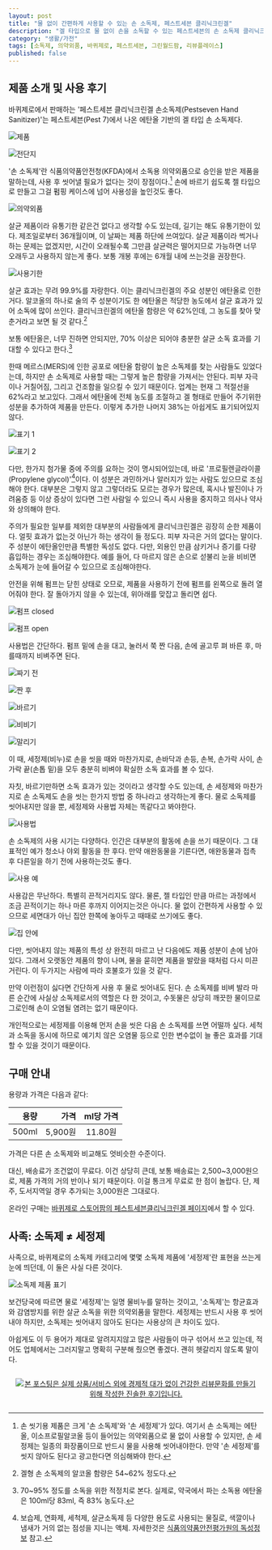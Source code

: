 ```yaml
---
layout: post
title: "물 없이 간편하게 사용할 수 있는 손 소독제, 페스트세븐 클리닉크린겔"
description: "겔 타입으로 물 없이 손을 소독할 수 있는 페스트세븐의 손 소독제 클리닉크린겔을 써봤다."
category: "생활/가전"
tags: [소독제, 의약외품, 바퀴제로, 페스트세븐, 그린월드팜, 리뷰플레이스]
published: false
---
```


## 제품 소개 및 사용 후기

바퀴제로에서 판매하는 '페스트세븐 클리닉크린겔 손소독제(Pestseven Hand Sanitizer)'는
페스트세븐(Pest 7)에서 나온 에탄올 기반의 겔 타입 손 소독제다.

![제품](https://lh3.googleusercontent.com/NGOR5IglI1-8SpY5zwLNgCSIK7gNtrSLKGThITzPNtLp7DpJmRzlrJ0f9vpoer0hBw_QkDUbLBoBGQ=s640)

![전단지](https://lh3.googleusercontent.com/_hAcmKmmnstc1ICCvEF4qvkob2rVpcvs6jNf-k3SQUOCmxY5wHyCobZkvBxTzUWG9JDMSsMrlqkZMg=s640)

'손 소독제'란 식품의약품안전청(KFDA)에서 소독용 의약외품으로 승인을 받은 제품을 말하는데,
사용 후 씻어낼 필요가 없다는 것이 장점이다.[^1]
손에 바르기 쉽도록 젤 타입으로 만들고 그걸 펌핑 케이스에 넘어 사용성을 높인것도 좋다.

[^1]: 손 씻기용 제품은 크게 '손 소독제'와 '손 세정제'가 있다. 여기서 손 소독제는 에탄올, 이소프로필알코올 등이 들어있는 의약외품으로 물 없이 사용할 수 있지만, 손 세정제는 일종의 화장품이므로 반드시 물을 사용해 씻어내야한다. 만약 '손 세정제'를 씻지 않아도 된다고 광고한다면 의심해봐야 한다.

![의약외품](https://lh3.googleusercontent.com/-l92PnHBc2yE/WbwXUKHcVZI/AAAAAAAAXS8/zC0xhD0QvjEyMzEycYkxFh4UM6pPN48gACE0YBhgL/s640/pestclinic-kfda.jpg)

살균 제품이라 유통기한 같은건 없다고 생각할 수도 있는데,
길기는 해도 유통기한이 있다.
제조일로부터 36개월이며, 이 날짜는 제품 하단에 쓰여있다.
살균 제품이라 썩거나 하는 문제는 없겠지만, 시간이 오래될수록 그만큼 살균력은 떨어지므로
가능하면 너무 오래두고 사용하지 않는게 좋다.
보통 개봉 후에는 6개월 내에 쓰는것을 권장한다.

![사용기한](https://lh3.googleusercontent.com/K4SL8ruz2m-Rb-euFIzvpXG5YkfULq7HA20QplZhgDv3Nwzf6ck1SWgfLiat5uhkteZ-VuHlezJa5g=s640)

살균 효과는 무려 99.9%를 자랑한다.
이는 클리닉크린겔의 주요 성분인 에탄올로 인한거다.
알코올의 하나로 술의 주 성분이기도 한 에탄올은
적당한 농도에서 살균 효과가 있어 소독에 많이 쓰인다.
클리닉크린겔의 에탄올 함량은 약 62%인데, 그 농도를 찾아 맞춘거라고 보면 될 것 같다.[^2]

[^2]: 겔형 손 소독제의 알코올 함량은 54~62% 정도다.

보통 에탄올은, 너무 진하면 안되지만,
70% 이상은 되어야 충분한 살균 소독 효과를 기대할 수 있다고 한다.[^3]

[^3]: 70~95% 정도를 소독을 위한 적정치로 본다. 실제로, 약국에서 파는 소독용 에탄올은 100ml당 83ml, 즉 83% 농도다.

한때 메르스(MERS)에 인한 공포로 에탄올 함량이 높은 소독제를 찾는 사람들도 있었다는데,
하지만 손 소독제로 사용할 때는 그렇게 높은 함량을 가져서는 안된다.
피부 자극이나 거칠어짐, 그리고 건조함을 일으킬 수 있기 때문이다.
업계는 현재 그 적절선을 62%라고 보고있다.
그래서 에탄올에 전체 농도를 조절하고 겔 형태로 만들어 주기위한 성분을 추가하여 제품을 만든다.
이렇게 추가한 나머지 38%는 아쉽게도 표기되어있지 않다.

![표기 1](https://lh3.googleusercontent.com/PJArIYQRPm-0zmBiG49p56VXvdpIZLrgi1OWV6oN2e1EhVw8dhf8s3gEZLON41bUnKiI5srOJzaP2w=s640)

![표기 2](https://lh3.googleusercontent.com/VBgKZTbc2c8mbzXwdKOG3IvhRklPDuOIH__VUWi4tpnxNU0byDg5oCUrLzePNEn1MOJ8QsvpwPLiqg=s640)

다만, 한가지 첨가물 중에 주의를 요하는 것이 명시되어있는데,
바로 '프로필렌글라이콜(Propylene glycol)'[^4]이다.
이 성분은 과민하거나 알러지가 있는 사람도 있으므로 조심해야 한다.
대부분은 그렇지 않고 그렇더라도 모르는 경우가 많은데,
혹시나 발진이나 가려움증 등 이상 증상이 있다면
그런 사람일 수 있으니 즉시 사용을 중지하고 의사나 약사와 상의해야 한다.

[^4]: 보습제, 연화제, 세척제, 살균소독제 등 다양한 용도로 사용되는 물질로, 색깔이나 냄새가 거의 없는 점성을 지니는 액체. 자세한것은 [식품의약품안전평가원의 독성정보](http://www.nifds.go.kr/toxinfo/SearchUtil_getDetailChemTcd.action?hddnToxicCode=T2000000145) 참고.

주의가 필요한 일부를 제외한 대부분의 사람들에게 클리닉크린겔은 굉장히 순한 제품이다.
얼핏 효과가 없는것 아닌가 하는 생각이 들 정도다.
피부 자극은 거의 없다는 말이다.
주 성분이 에탄올인만큼 특별한 독성도 없다.
다만, 외용인 만큼 삼키거나 증기를 다량 흡입하는 경우는 조심해야한다.
예를 들어, 다 마르지 않은 손으로 섣불리 눈을 비비면 소독제가 눈에 들어갈 수 있으므로 조심해야한다.

안전을 위해 펌프는 닫힌 상태로 오므로,
제품을 사용하기 전에 펌프를 왼쪽으로 돌려 열어줘야 한다.
잘 돌아가지 않을 수 있는데, 위아래를 맞잡고 돌리면 쉽다.

![펌프 closed](https://lh3.googleusercontent.com/EXNz0Tb9lNtjXQTGZa4IeAgHISSRn1l6sd6SqkVFpw2vaXtkTsiJJ2Bz7nN1YxCaYFm4jDioPq1GNg=s640)

![펌프 open](https://lh3.googleusercontent.com/k4aTB8f7pdZYcmvfi8eJ5djaZdvMWiWJ8IHT2vsjqqBXsIU9as12bzzRu4UnXDmj8GDyQN-DbF-Fdg=s640)

사용법은 간단하다.
펌프 밑에 손을 대고,
눌러서 쭉 짠 다음,
손에 골고루 펴 바른 후,
마를때까지 비벼주면 된다.

![짜기 전](https://lh3.googleusercontent.com/-Ey531o8Zr-o/WbwdcOjacqI/AAAAAAAAXUg/-hG1PZ7x_Foi2Uplp0FI7BYr7A7ZKWcFQCE0YBhgL/s640/pestclinic-pumping1.jpg)

![짠 후](https://lh3.googleusercontent.com/-pw3_yi7QG3U/WbwdlKUXJTI/AAAAAAAAXUw/ZtjP7WwYCu83ASSprybRYWsUiHkBbhVWACE0YBhgL/s640/pestclinic-pumping2.jpg)

![바르기](https://lh3.googleusercontent.com/-OMc-vbkmhIs/WbwdwzDySzI/AAAAAAAAXVA/kqqvh4_TaQE9_AdhNaz3G0BTUUI4phozgCE0YBhgL/s640/pestclinic-use1.jpg)

![비비기](https://lh3.googleusercontent.com/-cIOfyk-DnAQ/Wbwd4QzGD4I/AAAAAAAAXVQ/sjCgK0VdCi0YOlBcbJLBwe6Ozb5bC2czgCE0YBhgL/s640/pestclinic-use2.jpg)

![말리기](https://lh3.googleusercontent.com/-f9ERI7FXhc4/WbweCj32MVI/AAAAAAAAXVg/PqtIHj9QbbEYQqki1wbLr6Urp3HamP7ygCE0YBhgL/s640/pestclinic-use3.jpg)

이 때, 세정제(비누)로 손을 씻을 때와 마찬가지로,
손바닥과 손등, 손복, 손가락 사이, 손가락 끝(손톱 밑)을 모두 충분히 비벼야
확실한 소독 효과를 볼 수 있다.

자칫, 바르기만하면 소독 효과가 있는 것이라고 생각할 수도 있는데,
손 세정제와 마찬가지로 손 소독제도 손을 씻는 한가지 방법 중 하나라고 생각하는게 좋다.
물로 소독제를 씻어내지만 않을 뿐, 세정제와 사용법 자체는 똑같다고 봐야한다.

![사용법](https://lh3.googleusercontent.com/-gTOg-KGeeeM/WbwVBHynVcI/AAAAAAAAXSc/Chmuunimo7M0BLsl7IjdNLY0IjhOxiougCE0YBhgL/s640/pestclinic-usage.jpg)

손 소독제의 사용 시기는 다양하다.
인간은 대부분의 활동에 손을 쓰기 때문이다.
그 대표적인 예가 청소나 야외 활동을 한 후다.
만약 애완동물을 기른다면, 애완동물과 접촉 후 다른일을 하기 전에 사용하는것도 좋다.

![사용 예](https://lh3.googleusercontent.com/-8If1_YvyeoE/WbwIwKjL54I/AAAAAAAAXSE/DjVxZWqGVr4xogyWLwVS3lkbddsTsdlPwCE0YBhgL/s640/pestclinic-usage.jpg)

사용감은 무난하다.
특별히 끈적거리지도 않다.
물론, 젤 타입인 만큼 마르는 과정에서 조금 끈적이기는 하나
마른 후까지 이어지는것은 아니다.
물 없이 간편하게 사용할 수 있으므로 세면대가 아닌 집안 한쪽에 놓아두고 때때로 쓰기에도 좋다.

![집 안에](https://lh3.googleusercontent.com/kQyZtugIb1IGwT0DAOGonRRVaMHaD_qPSEfmj9AMutnnnZxWMTzy63wYyPg1bjenuhcdSK0qfNlNzQ=s640)

다만, 씻어내지 않는 제품의 특성 상
완전히 마르고 난 다음에도 제품 성분이 손에 남아있다.
그래서 오랫동안 제품의 향이 나며,
물을 묻히면 제품을 발랐을 때처럼 다시 미끈거린다.
이 두가지는 사람에 따라 호불호가 있을 것 같다.

만약 이런점이 싫다면 간단하게 사용 후 물로 씻어내도 된다.
손 소독제를 비벼 발라 마른 순간에 사실상 소독제로서의 역할은 다 한 것이고,
수돗물은 상당히 깨끗한 물이므로 그로인해 손이 오염될 염려는 없기 때문이다.

개인적으로는 세정제를 이용해 먼저 손을 씻은 다음
손 소독제를 쓰면 어떨까 싶다.
세척과 소독을 동시에 하므로
예기치 않은 오염물 등으로 인한 변수없이
늘 좋은 효과를 기대할 수 있을 것이기 때문이다.



## 구매 안내

용량과 가격은 다음과 같다:

용량  | 가격    | ml당 가격
-----:|--------:|:---------:
500ml | 5,900원 | 11.80원

가격은 다른 손 소독제와 비교해도 엇비슷한 수준이다.

대신, 배송료가 조건없이 무료다.
이건 상당히 큰데, 보통 배송료는 2,500~3,000원으로, 제품 가격의 거의 반이나 되기 때문이다.
이걸 통크게 무료로 한 점이 놀랍다.
단, 제주, 도서지역일 경우 추가되는 3,000원은 그대로다.

온라인 구매는 [바퀴제로 스토어팜의 페스트세븐클리닉크린겔 페이지](http://storefarm.naver.com/bqz/products/599989978)에서 할 수 있다.



## 사족: 소독제 ≠ 세정제

사족으로, 바퀴제로의 소독제 카테고리에 몇몇 소독제 제품에 '세정제'란 표현을 쓰는게 눈에 띄던데,
이 둘은 사실 다른 것이다.

![소독제 제품 표기](https://lh3.googleusercontent.com/-uX3sRib4q-E/WbwgPwcdeYI/AAAAAAAAXV4/RqPDSC3cFmA89-eXTveW_SJw8LOvF8t9QCE0YBhgL/s640/bqz-antiseptic-list-part.jpg "소독제, 세정제를 제대로 표기한게 있는가 하면 아닌것도 있다.")

보건당국에 따르면 물로 '세정제'는 일명 물비누를 말하는 것이고,
'소독제'는 항균효과와 감염방지를 위한 살균 소독을 위한 의약외품을 말한다.
세정제는 반드시 사용 후 씻어내야 하지만, 소독제는 씻어내지 않아도 된다는
사용상의 큰 차이도 있다.

아쉽게도 이 두 용어가 제대로 알려지지않고
많은 사람들이 마구 섞어서 쓰고 있는데,
적어도 업체에서는 그러지말고 명확히 구분해 줬으면 좋겠다.
괜히 헷갈리지 않도록 말이다.



<div style="text-align: center; padding: 1em;"><a href="http://reviewplace.co.kr/detail.php?number=9734" target="_blank"><img src="http://reviewplace.co.kr/blog_traffic.php?key=OTczNHxyZXpub2E%3D" border="0" alt="본 포스팅은 실제 상품/서비스 외에 경제적 대가 없이 건강한 리뷰문화를 만들기 위해 작성한 진솔한 후기입니다."></a></div>
